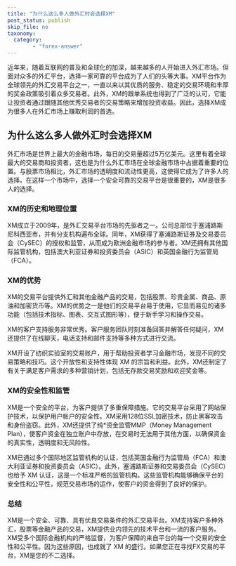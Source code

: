 ```yaml
---
title: "为什么这么多人做外汇时会选择XM"
post_status: publish
skip_file: no
taxonomy:
  category:
        - "forex-answer"
---
```


近年来，随着互联网的普及和全球化的加深，越来越多的人开始进入外汇市场。但面对众多的外汇平台，选择一家可靠的平台成为了人们的头等大事。XM平台作为全球领先的外汇交易平台之一，一直以来以其优质的服务、稳定的交易环境和丰厚的奖金政策吸引着众多交易者。此外，XM的跟单系统也得到了广泛的认可，它能让投资者通过跟随其他优秀交易者的交易策略来增加投资收益。因此，选择XM成为很多人在外汇市场上赚取利润的首选。

## 为什么这么多人做外汇时会选择XM

外汇市场是世界上最大的金融市场，每日的交易量超过5万亿美元。这里有着全球最大的交易商和投资者，这也是为什么外汇市场在全球金融市场中占据着重要的位置。与股票市场相比，外汇市场的透明度和流动性更高，这使得它成为了许多人的选择。在这样一个市场中，选择一个安全可靠的交易平台是很重要的，XM是很多人的选择。

### XM的历史和地理位置

XM成立于2009年，是外汇交易平台市场的先驱者之一。公司总部位于塞浦路斯尼科西亚市，并有分支机构遍布全球。同年，XM获得了塞浦路斯证券及交易委员会（CySEC）的授权和监管，从而成为欧洲金融市场的参与者。XM还拥有其他国际监管机构，包括澳大利亚证券和投资委员会（ASIC）和英国金融行为监管局（FCA）。

### XM的优势

XM的交易平台提供外汇和其他金融产品的交易，包括股票、珍贵金属、商品、原油和加密货币等。XM的优势之一是他们的交易平台易于使用，它显而易见的诸多功能（包括技术指标、图表、交互式图形等），便于新手学习和操作交易。

XM的客户支持服务非常优秀。客户服务团队时刻准备回答并解答任何疑问，XM还提供了在线聊天，电话支持和邮件支持等多种方式进行交流。

XM开设了纺织实验室的交易账户，用于帮助投资者学习金融市场，发现不同的交易策略和技巧。这个开放性和支持性体现 XM 的宗旨和利益。此外，XM还制定了有关于满足客户需求的多种营销计划，包括无存款交易奖励和欢迎奖金等。

### XM的安全性和监管

XM是一个安全的平台，为客户提供了多重保障措施。它的交易平台采用了网站保护技术，以保护用户帐户的安全性。XM采用128位SSL加密技术，防止黑客攻击和身份盗窃。此外，XM还提供了纯*资金监管MMP（Money Management Plan），使客户资金在独立账户中存放，在交易时无法用于其他方面，以确保资金的真实性，透明度和无风险性。

XM已通过多个国际地区监管机构的认证，包括英国金融行为监管局（FCA）和澳大利亚证券和投资委员会（ASIC）。此外，塞浦路斯证券和交易委员会（CySEC）也给予 XM 认证，这是一个标准严格的监管机构。这些监管机构能够确保平台的安全性和公平性，规范交易市场的运作，使客户的资金得到了良好的保护。

### 总结

XM是一个安全、可靠、具有优良交易条件的外汇交易平台。XM支持客户多种外汇，股票等金融产品的交易，XM提供业内领先的技术平台和一流的客户服务。XM受多个国际金融机构的严格监督，为客户保障的来自平台的每一个交易的安全性和公平性。因为这些原因，也成就了 XM 的盛行。如果您正在寻找FX交易的平台，XM是您的不二选择。 
